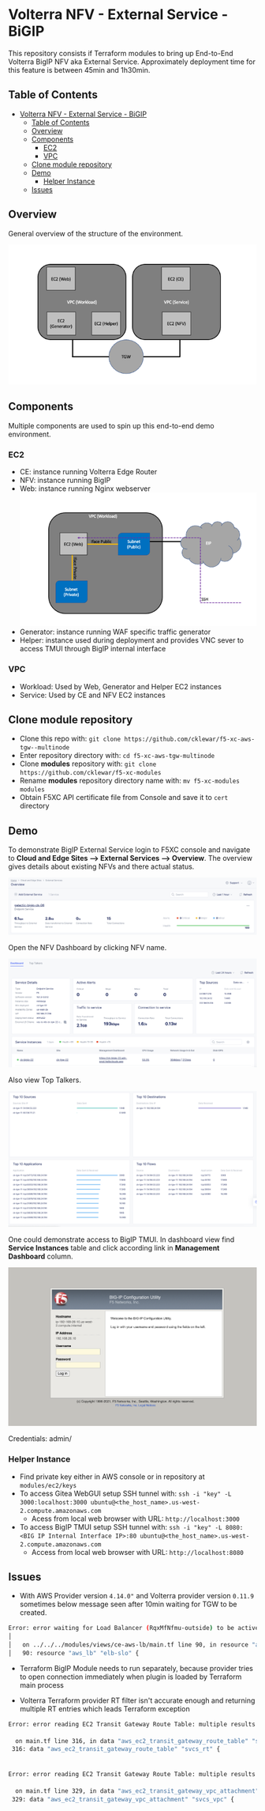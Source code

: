 # Volterra NFV - External Service - BiGIP
This repository consists if Terraform modules to bring up End-to-End Volterra BigIP NFV aka External Service.
Approximately deployment time for this feature is between 45min and 1h30min.

## Table of Contents

- [Volterra NFV - External Service - BiGIP](#volterra-nfv---external-service---bigip)
  * [Table of Contents](#table-of-contents)
  * [Overview](#overview)
  * [Components](#components)
    + [EC2](#ec2)
    + [VPC](#vpc)
  * [Clone module repository](#clone-module-repository)
  * [Demo](#demo)
    + [Helper Instance](#helper-instance)
  * [Issues](#issues)

## Overview 
General overview of the structure of the environment.

![nfv_overview](./docs/nfv_overview_01.png)

## Components

Multiple components are used to spin up this end-to-end demo environment. 

### EC2

- CE: instance running Volterra Edge Router
- NFV: instance running BigIP 
- Web: instance running Nginx webserver
  ![ec2_web_overview](./docs/ec2_web_overview_01.png)
- Generator: instance running WAF specific traffic generator
- Helper: instance used during deployment and provides VNC sever to access TMUI through BigIP internal interface

### VPC

- Workload: Used by Web, Generator and Helper EC2 instances
- Service: Used by CE and NFV EC2 instances

## Clone module repository

- Clone this repo with: `git clone https://github.com/cklewar/f5-xc-aws-tgw--multinode`
- Enter repository directory with: `cd f5-xc-aws-tgw-multinode`
- Clone __modules__ repository with: `git clone https://github.com/cklewar/f5-xc-modules`
- Rename __modules__ repository directory name with: `mv f5-xc-modules modules`
- Obtain F5XC API certificate file from Console and save it to `cert` directory

## Demo

To demonstrate BigIP External Service login to F5XC console and navigate to __Cloud and Edge Sites --> External Services --> Overview__.
The overview gives details about existing NFVs and there actual status. 

![nfv_bigip_overview_01](./docs/nfv_bigip_overview_01.png)

Open the NFV Dashboard by clicking NFV name. 

![nfv_bigip_dashboard_01](./docs/nfv_dashboard_01.png)

Also view Top Talkers.

![nfv_bigip_top_talkers_01](./docs/nfv_top_talkers.png)

One could demonstrate access to BigIP TMUI. In dashboard view find __Service Instances__ table and click according link in __Management Dashboard__ column. 

![nfv_bigip_tmui_login_01](./docs/tmui_login_01.png)

Credentials: admin/<password>

### Helper Instance

- Find private key either in AWS console or in repository at `modules/ec2/keys`
- To access Gitea WebGUI setup SSH tunnel with: `ssh -i "key" -L 3000:localhost:3000 ubuntu@<the_host_name>.us-west-2.compute.amazonaws.com`
  - Acess from local web browser with URL: `http://localhost:3000`
- To access BigIP TMUI setup SSH tunnel with: `ssh -i "key" -L 8080:<BIG IP Internal Interface IP>:80 ubuntu@<the_host_name>.us-west-2.compute.amazonaws.com`
  - Access from local web browser with URL: `http://localhost:8080`

## Issues
- With AWS Provider version `4.14.0"` and Volterra provider version `0.11.9` sometimes below message seen after 10min waiting for TGW to be created. 

````bash
Error: error waiting for Load Balancer (RqxMfNfmu-outside) to be active: timeout while waiting for state to become 'active' (last state: 'provisioning', timeout: 10m0s)
│ 
│   on ../../../modules/views/ce-aws-lb/main.tf line 90, in resource "aws_lb" "elb-slo":
│   90: resource "aws_lb" "elb-slo" {
````

- Terraform BigIP Module needs to run separately, because provider tries to open connection immediately when plugin is loaded by Terraform main process    

- Volterra Terraform provider RT filter isn't accurate enough and returning multiple RT entries which leads Terraform exception
```bash
Error: error reading EC2 Transit Gateway Route Table: multiple results found, try adjusting search criteria

  on main.tf line 316, in data "aws_ec2_transit_gateway_route_table" "svcs_rt":
 316: data "aws_ec2_transit_gateway_route_table" "svcs_rt" {


Error: error reading EC2 Transit Gateway Route Table: multiple results found, try adjusting search criteria

  on main.tf line 329, in data "aws_ec2_transit_gateway_vpc_attachment" "svcs_vpc":
 329: data "aws_ec2_transit_gateway_vpc_attachment" "svcs_vpc" {
```